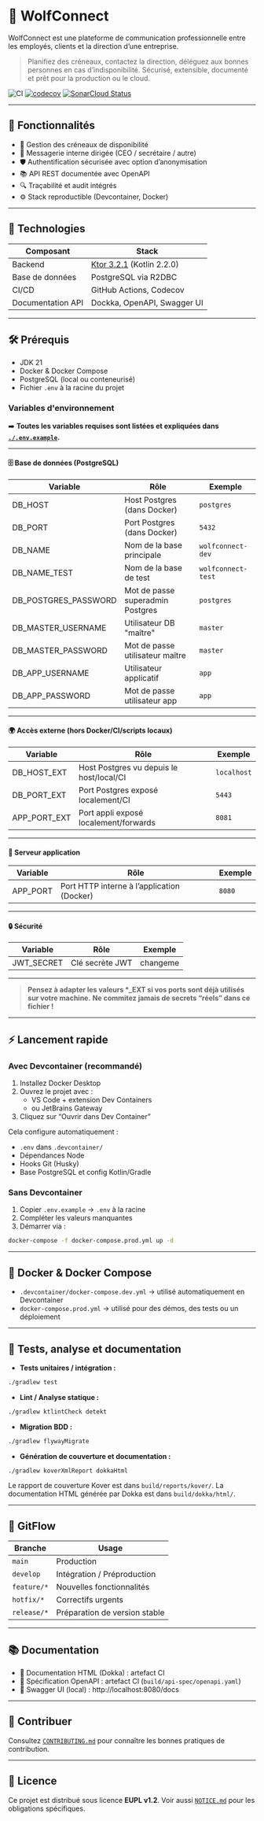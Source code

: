 # 🐺 WolfConnect

WolfConnect est une plateforme de communication professionnelle entre les employés, clients et la direction d’une
entreprise.

> Planifiez des créneaux, contactez la direction, déléguez aux bonnes personnes en cas d’indisponibilité.
> Sécurisé, extensible, documenté et prêt pour la production ou le cloud.

![CI](https://github.com/superloup10/wolfconnect/actions/workflows/ci.yml/badge.svg)
[![codecov](https://codecov.io/github/Superloup10/WolfConnect/graph/badge.svg?token=4Y3SCUV35N)](https://codecov.io/github/Superloup10/WolfConnect)
[![SonarCloud Status](https://sonarcloud.io/api/project_badges/measure?project=Superloup10_WolfConnect&metric=alert_status)](https://sonarcloud.io/summary/new_code?id=Superloup10_WolfConnect)

---

## 🚀 Fonctionnalités

- 📅 Gestion des créneaux de disponibilité
- 💬 Messagerie interne dirigée (CEO / secrétaire / autre)
- 🛡️ Authentification sécurisée avec option d’anonymisation
- 📚 API REST documentée avec OpenAPI
- 🔍 Traçabilité et audit intégrés
- ⚙️ Stack reproductible (Devcontainer, Docker)

---

## 🧱 Technologies

| Composant         | Stack                                        |
|-------------------|----------------------------------------------|
| Backend           | [Ktor 3.2.1](https://ktor.io) (Kotlin 2.2.0) |
| Base de données   | PostgreSQL via R2DBC                         |
| CI/CD             | GitHub Actions, Codecov                      |
| Documentation API | Dockka, OpenAPI, Swagger UI                  |

---

## 🛠️ Prérequis

- JDK 21
- Docker & Docker Compose
- PostgreSQL (local ou conteneurisé)
- Fichier `.env` à la racine du projet

### Variables d'environnement

➡️ **Toutes les variables requises sont listées et expliquées dans [`./.env.example`](./.env.example).**

---

#### 🗄️ **Base de données (PostgreSQL)**

| Variable              | Rôle                             | Exemple              |
|-----------------------|----------------------------------|----------------------|
| DB_HOST               | Host Postgres (dans Docker)      | `postgres`           |
| DB_PORT               | Port Postgres (dans Docker)      | `5432`               |
| DB_NAME               | Nom de la base principale        | `wolfconnect-dev`    |
| DB_NAME_TEST          | Nom de la base de test           | `wolfconnect-test`   |
| DB_POSTGRES_PASSWORD  | Mot de passe superadmin Postgres | `postgres`           |
| DB_MASTER_USERNAME    | Utilisateur DB "maître"          | `master`             |
| DB_MASTER_PASSWORD    | Mot de passe utilisateur maître  | `master`             |
| DB_APP_USERNAME       | Utilisateur applicatif           | `app`                |
| DB_APP_PASSWORD       | Mot de passe utilisateur app     | `app`                |

---

#### 🌍 **Accès externe (hors Docker/CI/scripts locaux)**

| Variable     | Rôle                                     | Exemple     |
|--------------|------------------------------------------|-------------|
| DB_HOST_EXT  | Host Postgres vu depuis le host/local/CI | `localhost` |
| DB_PORT_EXT  | Port Postgres exposé localement/CI       | `5443`      |
| APP_PORT_EXT | Port appli exposé localement/forwards    | `8081`      |

---

#### 🚦 **Serveur application**

| Variable | Rôle                                       | Exemple |
|----------|--------------------------------------------|---------|
| APP_PORT | Port HTTP interne à l’application (Docker) | `8080`  |

---

#### 🔒 **Sécurité**

| Variable    | Rôle             | Exemple     |
|-------------|------------------|-------------|
| JWT_SECRET  | Clé secrète JWT  | changeme    |

---

> **Pensez à adapter les valeurs \*\_EXT si vos ports sont déjà utilisés sur votre machine.**
> **Ne commitez jamais de secrets “réels” dans ce fichier !**

---

## ⚡ Lancement rapide

### Avec Devcontainer (recommandé)

1. Installez Docker Desktop
2. Ouvrez le projet avec :
    - VS Code + extension Dev Containers
    - ou JetBrains Gateway
3. Cliquez sur “Ouvrir dans Dev Container”

Cela configure automatiquement :

- `.env` dans `.devcontainer/`
- Dépendances Node
- Hooks Git (Husky)
- Base PostgreSQL et config Kotlin/Gradle

### Sans Devcontainer

1. Copier `.env.example` → `.env` à la racine
2. Compléter les valeurs manquantes
3. Démarrer via :

```bash
docker-compose -f docker-compose.prod.yml up -d
```

---

## 🐳 Docker & Docker Compose

- `.devcontainer/docker-compose.dev.yml` → utilisé automatiquement en Devcontainer
- `docker-compose.prod.yml` → utilisé pour des démos, des tests ou un déploiement

---

## 🔬 Tests, analyse et documentation

- **Tests unitaires / intégration :**

```bash
./gradlew test
```

- **Lint / Analyse statique :**

```bash
./gradlew ktlintCheck detekt
```

- **Migration BDD :**

```bash
./gradlew flywayMigrate
```

- **Génération de couverture et documentation :**

```bash
./gradlew koverXmlReport dokkaHtml
```

Le rapport de couverture Kover est dans `build/reports/kover/`.
La documentation HTML générée par Dokka est dans `build/dokka/html/`.

---

## 🔁 GitFlow

| Branche     | Usage                         |
|-------------|-------------------------------|
| `main`      | Production                    |
| `develop`   | Intégration / Préproduction   |
| `feature/*` | Nouvelles fonctionnalités     |
| `hotfix/*`  | Correctifs urgents            |
| `release/*` | Préparation de version stable |

---

## 📚 Documentation

- 📄 Documentation HTML (Dokka) : artefact CI
- 📘 Spécification OpenAPI : artefact CI (`build/api-spec/openapi.yaml`)
- 🔗 Swagger UI (local) : http://localhost:8080/docs

---

## 🙌 Contribuer

Consultez [`CONTRIBUTING.md`](CONTRIBUTING.md) pour connaître les bonnes pratiques de contribution.

---

## 📜 Licence

Ce projet est distribué sous licence **EUPL v1.2**.
Voir aussi [`NOTICE.md`](NOTICE.md) pour les obligations spécifiques.

